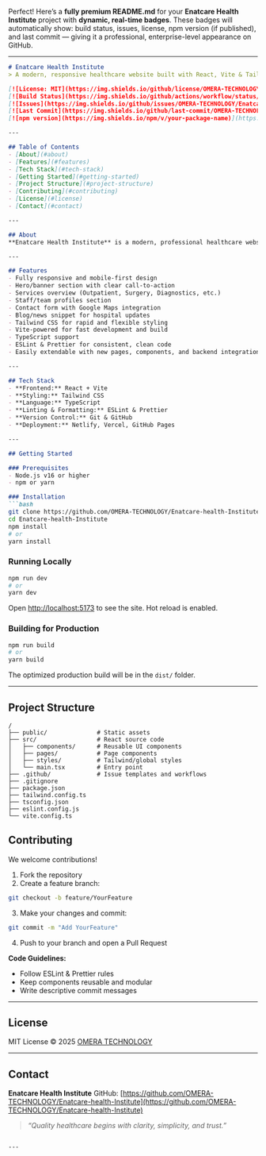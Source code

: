 Perfect! Here’s a **fully premium README.md** for your **Enatcare Health Institute** project with **dynamic, real-time badges**. These badges will automatically show: build status, issues, license, npm version (if published), and last commit — giving it a professional, enterprise-level appearance on GitHub.

---

````markdown
# Enatcare Health Institute
> A modern, responsive healthcare website built with React, Vite & Tailwind CSS

[![License: MIT](https://img.shields.io/github/license/OMERA-TECHNOLOGY/Enatcare-health-Institute)](LICENSE)  
[![Build Status](https://img.shields.io/github/actions/workflow/status/OMERA-TECHNOLOGY/Enatcare-health-Institute/ci.yml?branch=main)](https://github.com/OMERA-TECHNOLOGY/Enatcare-health-Institute/actions)  
[![Issues](https://img.shields.io/github/issues/OMERA-TECHNOLOGY/Enatcare-health-Institute)](https://github.com/OMERA-TECHNOLOGY/Enatcare-health-Institute/issues)  
[![Last Commit](https://img.shields.io/github/last-commit/OMERA-TECHNOLOGY/Enatcare-health-Institute/main)](https://github.com/OMERA-TECHNOLOGY/Enatcare-health-Institute/commits/main)  
[![npm version](https://img.shields.io/npm/v/your-package-name)](https://www.npmjs.com/package/your-package-name)

---

## Table of Contents
- [About](#about)  
- [Features](#features)  
- [Tech Stack](#tech-stack)  
- [Getting Started](#getting-started)  
- [Project Structure](#project-structure)  
- [Contributing](#contributing)  
- [License](#license)  
- [Contact](#contact)  

---

## About
**Enatcare Health Institute** is a modern, professional healthcare website for hospitals, clinics, and medical centers. It emphasizes performance, accessibility, and scalability while providing a foundation for future enhancements like patient portals, appointment booking, and medical services management.

---

## Features
- Fully responsive and mobile-first design  
- Hero/banner section with clear call-to-action  
- Services overview (Outpatient, Surgery, Diagnostics, etc.)  
- Staff/team profiles section  
- Contact form with Google Maps integration  
- Blog/news snippet for hospital updates  
- Tailwind CSS for rapid and flexible styling  
- Vite-powered for fast development and build  
- TypeScript support  
- ESLint & Prettier for consistent, clean code  
- Easily extendable with new pages, components, and backend integration  

---

## Tech Stack
- **Frontend:** React + Vite  
- **Styling:** Tailwind CSS  
- **Language:** TypeScript  
- **Linting & Formatting:** ESLint & Prettier  
- **Version Control:** Git & GitHub  
- **Deployment:** Netlify, Vercel, GitHub Pages  

---

## Getting Started

### Prerequisites
- Node.js v16 or higher  
- npm or yarn  

### Installation
```bash
git clone https://github.com/OMERA-TECHNOLOGY/Enatcare-health-Institute.git
cd Enatcare-health-Institute
npm install
# or
yarn install
````

### Running Locally

```bash
npm run dev
# or
yarn dev
```

Open [http://localhost:5173](http://localhost:5173) to see the site. Hot reload is enabled.

### Building for Production

```bash
npm run build
# or
yarn build
```

The optimized production build will be in the `dist/` folder.

---

## Project Structure

```text
/
├── public/              # Static assets
├── src/                 # React source code
│   ├── components/      # Reusable UI components
│   ├── pages/           # Page components
│   ├── styles/          # Tailwind/global styles
│   └── main.tsx         # Entry point
├── .github/             # Issue templates and workflows
├── .gitignore
├── package.json
├── tailwind.config.ts
├── tsconfig.json
├── eslint.config.js
└── vite.config.ts
```





## Contributing

We welcome contributions!

1. Fork the repository
2. Create a feature branch:

```bash
git checkout -b feature/YourFeature
```

3. Make your changes and commit:

```bash
git commit -m "Add YourFeature"
```

4. Push to your branch and open a Pull Request

**Code Guidelines:**

* Follow ESLint & Prettier rules
* Keep components reusable and modular
* Write descriptive commit messages

---

## License

MIT License © 2025 [OMERA TECHNOLOGY](https://github.com/OMERA-TECHNOLOGY)

---

## Contact

**Enatcare Health Institute**
GitHub: [https://github.com/OMERA-TECHNOLOGY/Enatcare-health-Institute](https://github.com/OMERA-TECHNOLOGY/Enatcare-health-Institute)


> *“Quality healthcare begins with clarity, simplicity, and trust.”*

```

---


```
